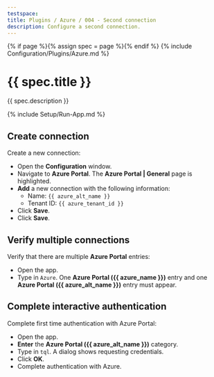 ```yaml
---
testspace:
title: Plugins / Azure / 004 - Second connection
description: Configure a second connection.
---
```


{% if page %}{% assign spec = page %}{% endif %}
{% include Configuration/Plugins/Azure.md %}

# {{ spec.title }}

{{ spec.description }}

{% include Setup/Run-App.md %}

## Create connection

Create a new connection:

- Open the **Configuration** window.
- Navigate to **Azure Portal**. The **Azure Portal | General** page is
  highlighted.
- **Add** a new connection with the following information:
  - Name: `{{ azure_alt_name }}`
  - Tenant ID: `{{ azure_tenant_id }}`
- Click **Save**.
- Click **Save**.

## Verify multiple connections

Verify that there are multiple **Azure Portal** entries:

- Open the app.
- Type in `Azure`. One **Azure Portal ({{ azure_name }})** entry and one **Azure
  Portal ({{ azure_alt_name }})** entry must appear.

## Complete interactive authentication

Complete first time authentication with Azure Portal:

- Open the app.
- **Enter** the **Azure Portal ({{ azure_alt_name }})** category.
- Type in `tql`. A dialog shows requesting credentials.
- Click **OK**.
- Complete authentication with Azure.
